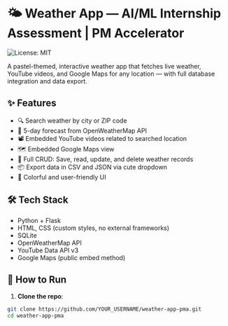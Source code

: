 # 🌤️ Weather App — AI/ML Internship Assessment | PM Accelerator
![License: MIT](https://img.shields.io/badge/License-MIT-yellow.svg)

A pastel-themed, interactive weather app that fetches live weather, YouTube videos, and Google Maps for any location — with full database integration and data export.

## ✨ Features

- 🔍 Search weather by city or ZIP code
- 📅 5-day forecast from OpenWeatherMap API
- 📽️ Embedded YouTube videos related to searched location
- 🗺️ Embedded Google Maps view
- 🧠 Full CRUD: Save, read, update, and delete weather records
- 📦 Export data in CSV and JSON via cute dropdown
- 🌈 Colorful and user-friendly UI

## 🛠️ Tech Stack

- Python + Flask
- HTML, CSS (custom styles, no external frameworks)
- SQLite
- OpenWeatherMap API
- YouTube Data API v3
- Google Maps (public embed method)

## 🚀 How to Run

1. **Clone the repo**:
```bash
git clone https://github.com/YOUR_USERNAME/weather-app-pma.git
cd weather-app-pma
